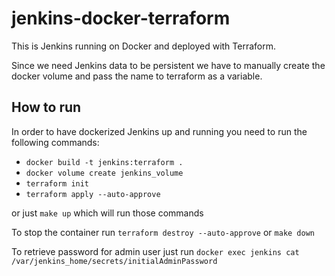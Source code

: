 # jenkins-docker-terraform
This is Jenkins running on Docker and deployed with Terraform. 

Since we need Jenkins data to be persistent we have to manually create the docker volume and pass the name to terraform as a variable.

## How to run
In order to have dockerized Jenkins up and running you need to run the following commands:
- `docker build -t jenkins:terraform .`
- `docker volume create jenkins_volume`
- `terraform init`
- `terraform apply --auto-approve`

or just `make up` which will run those commands

To stop the container run `terraform destroy --auto-approve` or `make down`

To retrieve password for admin user just run `docker exec jenkins cat /var/jenkins_home/secrets/initialAdminPassword`
